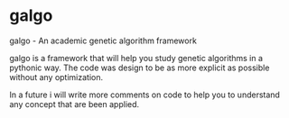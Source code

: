 # galgo
galgo - An academic genetic algorithm framework

galgo is a framework that will help you study genetic algorithms in a pythonic
way. The code was design to be as more explicit as possible without any
optimization.

In a future i will write more comments on code to help you to understand any
concept that are been applied.